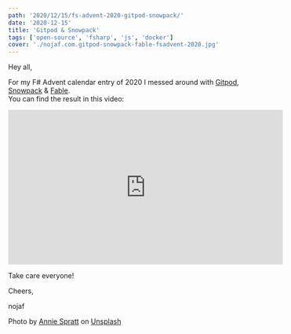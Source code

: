 ```yaml
---
path: '2020/12/15/fs-advent-2020-gitpod-snowpack/'
date: '2020-12-15'
title: 'Gitpod & Snowpack'
tags: ['open-source', 'fsharp', 'js', 'docker']
cover: './nojaf.com.gitpod-snowpack-fable-fsadvent-2020.jpg'
---
```


Hey all,

For my F# Advent calendar entry of 2020 I messed around with [Gitpod](https://gitpod.io/), [Snowpack](https://www.snowpack.dev/) & [Fable](https://fable.io/).<br />
You can find the result in this video:
<iframe width="560" height="315" src="https://www.youtube.com/embed/yqOWx-6FXAs" frameborder="0" allow="accelerometer; autoplay; clipboard-write;encrypted-media; gyroscope; picture-in-picture" allowfullscreen></iframe>

Take care everyone!

Cheers,

nojaf

<span>Photo by <a href="https://unsplash.com/@anniespratt?utm_source=unsplash&amp;utm_medium=referral&amp;utm_content=creditCopyText">Annie Spratt</a> on <a href="https://unsplash.com/s/photos/polar-bear?utm_source=unsplash&amp;utm_medium=referral&amp;utm_content=creditCopyText">Unsplash</a></span>
